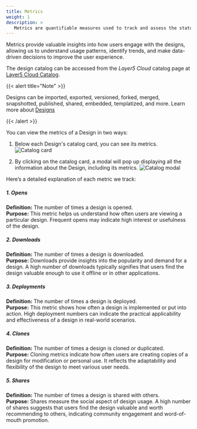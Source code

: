 ```yaml
---
title: Metrics
weight: 1
description: >
   Metrics are quantifiable measures used to track and assess the status, progress, and performance of various activities and user interactions with Designs.
---
```


Metrics provide valuable insights into how users engage with the designs, allowing us to understand usage patterns, identify trends, and make data-driven decisions to improve the user experience.

The design catalog can be accessed from the _Layer5 Cloud_ catalog page at [Layer5 Cloud Catalog](https://meshery.layer5.io/catalog).

{{< alert title="Note" >}}

Designs can be imported, exported, versioned, forked, merged, snapshotted, published, shared, embedded, templatized, and more. Learn more about [Designs](/meshmap/getting-started/)

{{< /alert >}}

You can view the metrics of a Design in two ways:
1. Below each Design's catalog card, you can see its metrics.
![Catalog card](/cloud/catalog/images/cards.png)

2. By clicking on the catalog card, a modal will pop up displaying all the information about the Design, including its metrics.
![Catalog modal](/cloud/catalog/images/modal.png)

Here’s a detailed explanation of each metric we track:

##### 1. Opens
**Definition:** The number of times a design is opened.<br>
**Purpose:** This metric helps us understand how often users are viewing a particular design. Frequent opens may indicate high interest or usefulness of the design.

##### 2. Downloads
**Definition:** The number of times a design is downloaded.<br>
**Purpose:** Downloads provide insights into the popularity and demand for a design. A high number of downloads typically signifies that users find the design valuable enough to use it offline or in other applications.

##### 3. Deployments
**Definition:** The number of times a design is deployed.<br>
**Purpose:** This metric shows how often a design is implemented or put into action. High deployment numbers can indicate the practical applicability and effectiveness of a design in real-world scenarios.

##### 4. Clones
**Definition:** The number of times a design is cloned or duplicated.<br>
**Purpose:** Cloning metrics indicate how often users are creating copies of a design for modification or personal use. It reflects the adaptability and flexibility of the design to meet various user needs.

##### 5. Shares
**Definition:** The number of times a design is shared with others.<br>
**Purpose:** Shares measure the social aspect of design usage. A high number of shares suggests that users find the design valuable and worth recommending to others, indicating community engagement and word-of-mouth promotion.